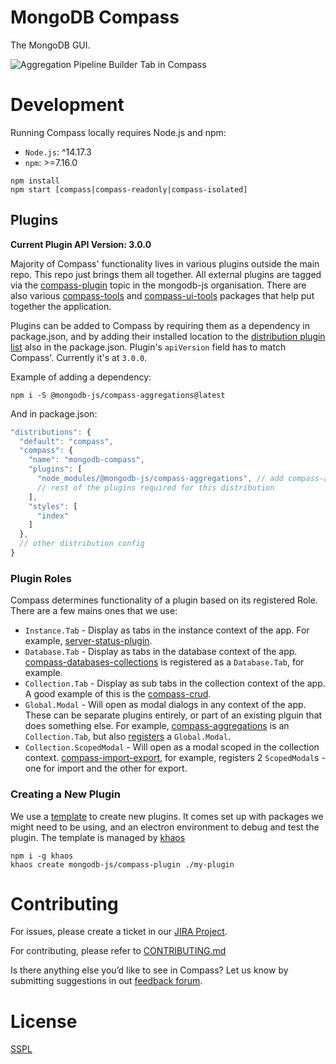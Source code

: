 # MongoDB Compass
The MongoDB GUI.

![Aggregation Pipeline Builder Tab in Compass](compass-screenshot.png)

# Development
Running Compass locally requires Node.js and npm:

- `Node.js`: ^14.17.3
- `npm`: >=7.16.0

```shell
npm install
npm start [compass|compass-readonly|compass-isolated]
```

## Plugins
**Current Plugin API Version: 3.0.0**

Majority of Compass' functionality lives in various plugins outside the main
repo. This repo just brings them all together. All external plugins are tagged
via the
[compass-plugin](https://github.com/search?q=topic%3Acompass-plugin+org%3Amongodb-js&type=Repositories)
topic in the mongodb-js organisation. There are also various [compass-tools](https://github.com/search?q=topic%3Acompass-tools+org%3Amongodb-js&type=Repositories)
and [compass-ui-tools](https://github.com/search?q=topic%3Acompass-ui-tools+org%3Amongodb-js&type=Repositories) packages that help put together the application.

Plugins can be added to Compass by requiring them as a dependency in package.json,
and by adding their installed location to the [distribution plugin list](https://github.com/mongodb-js/compass/blob/main/package.json#L42-L77) also in the
package.json. Plugin's `apiVersion` field has to match Compass'. Currently it's
at `3.0.0`.

Example of adding a dependency:

```shell
npm i -S @mongodb-js/compass-aggregations@latest
```

And in package.json:
```js
"distributions": {
  "default": "compass",
  "compass": {
    "name": "mongodb-compass",
    "plugins": [
      "node_modules/@mongodb-js/compass-aggregations", // add compass-aggregations
      // rest of the plugins required for this distribution
    ],
    "styles": [
      "index"
    ]
  },
  // other distribution config
}
```

### Plugin Roles
Compass determines functionality of a plugin based on its registered Role.
There are a few mains ones that we use:

- `Instance.Tab` - Display as tabs in the instance context of the app. For
  example,
[server-status-plugin](https://github.com/mongodb-js/server-status-plugin/blob/df3fb3b76b52871da5fc4dc1d98b56e7cc9628cf/src/index.js#L37).
- `Database.Tab` - Display as tabs in the database context of the app.
  [compass-databases-collections](https://github.com/mongodb-js/compass/blob/main/packages/databases-collections) is registered as a `Database.Tab`, for example.
- `Collection.Tab` - Display as sub tabs in the collection context of the
  app. A good example of this is the [compass-crud](https://github.com/mongodb-js/compass/blob/main/packages/compass-crud/src/index.js#L74).
- `Global.Modal` - Will open as modal dialogs in any context of the app. These
  can be separate plugins entirely, or part of an existing plguin that does
something else. For example,
[compass-aggregations](https://github.com/mongodb-js/compass-aggregations) is an `Collection.Tab`,
but also
[registers](https://github.com/mongodb-js/compass-aggregations/blob/f35446466da254cf51ab35437dd91bb2695e9317/src/index.js#L51) a `Global.Modal`.
- `Collection.ScopedModal` - Will open as a modal scoped in the collection context. [compass-import-export](https://github.com/mongodb-js/compass/blob/main/packages/compass-import-export/src/index.js#L36-L37), for example, registers 2 `ScopedModal`s - one for import and the other for export.

### Creating a New Plugin
We use a [template](https://github.com/mongodb-js/compass-plugin)
to create new plugins. It comes set up with packages we might need to be using,
and an electron environment to debug and test the plugin. The template is
managed by [khaos](https://github.com/segmentio/khaos)

```shell
npm i -g khaos
khaos create mongodb-js/compass-plugin ./my-plugin
```

# Contributing
For issues, please create a ticket in our [JIRA
Project](https://jira.mongodb.org/browse/COMPASS).

For contributing, please refer to
[CONTRIBUTING.md](https://github.com/mongodb-js/compass/blob/main/CONTRIBUTING.md)

Is there anything else you’d like to see in Compass? Let us know by submitting
suggestions in out [feedback
forum](https://feedback.mongodb.com/forums/924283-compass).

# License
[SSPL](https://github.com/mongodb-js/compass/blob/main/LICENSE)

